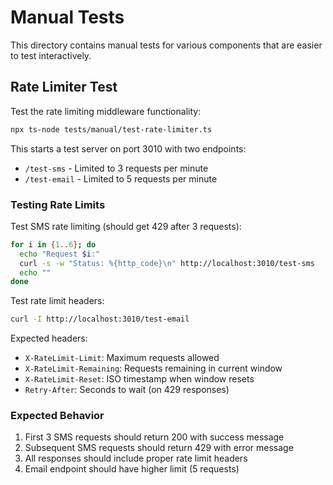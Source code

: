 # Manual Tests

This directory contains manual tests for various components that are easier to test interactively.

## Rate Limiter Test

Test the rate limiting middleware functionality:

```bash
npx ts-node tests/manual/test-rate-limiter.ts
```

This starts a test server on port 3010 with two endpoints:
- `/test-sms` - Limited to 3 requests per minute
- `/test-email` - Limited to 5 requests per minute

### Testing Rate Limits

Test SMS rate limiting (should get 429 after 3 requests):
```bash
for i in {1..6}; do 
  echo "Request $i:"
  curl -s -w "Status: %{http_code}\n" http://localhost:3010/test-sms
  echo ""
done
```

Test rate limit headers:
```bash
curl -I http://localhost:3010/test-email
```

Expected headers:
- `X-RateLimit-Limit`: Maximum requests allowed
- `X-RateLimit-Remaining`: Requests remaining in current window
- `X-RateLimit-Reset`: ISO timestamp when window resets
- `Retry-After`: Seconds to wait (on 429 responses)

### Expected Behavior

1. First 3 SMS requests should return 200 with success message
2. Subsequent SMS requests should return 429 with error message
3. All responses should include proper rate limit headers
4. Email endpoint should have higher limit (5 requests)
